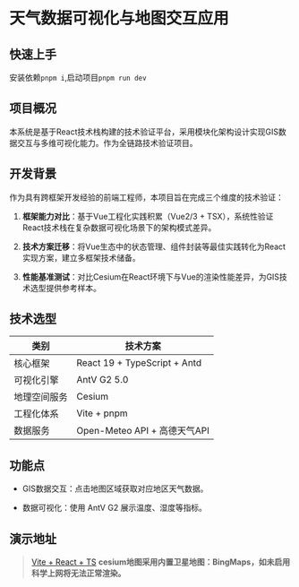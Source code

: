 # 天气数据可视化与地图交互应用

## 快速上手

安装依赖`pnpm i`,启动项目`pnpm run dev`

## 项目概况

本系统是基于React技术栈构建的技术验证平台，采用模块化架构设计实现GIS数据交互与多维可视化能力。作为全链路技术验证项目。

## 开发背景

作为具有跨框架开发经验的前端工程师，本项目旨在完成三个维度的技术验证：

1. **框架能力对比**：基于Vue工程化实践积累（Vue2/3 + TSX），系统性验证React技术栈在复杂数据可视化场景下的架构模式差异。

2. **技术方案迁移**：将Vue生态中的状态管理、组件封装等最佳实践转化为React实现方案，建立多框架技术储备。

3. **性能基准测试**：对比Cesium在React环境下与Vue的渲染性能差异，为GIS技术选型提供参考样本。

## 技术选型

| 类别     | 技术方案                         |
| ------ | ---------------------------- |
| 核心框架   | React 19 + TypeScript + Antd |
| 可视化引擎  | AntV G2 5.0                  |
| 地理空间服务 | Cesium                       |
| 工程化体系  | Vite + pnpm                  |
| 数据服务   | Open-Meteo API + 高德天气API     |

## 功能点

- GIS数据交互：点击地图区域获取对应地区天气数据。

- 数据可视化：使用 AntV G2 展示温度、湿度等指标。

## 演示地址

> [Vite + React + TS](https://inspition.github.io/demo-react/) **cesium地图采用内置卫星地图：BingMaps，如未启用科学上网将无法正常渲染。**
